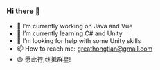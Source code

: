 ### Hi there 👋
- 🔭 I’m currently working on Java and Vue
- 📘 I’m currently learning C# and Unity
- 🏹 I’m looking for help with some Unity skills
- 📫 How to reach me: greathongtian@gmail.com
- 😄 愿此行,终抵群星!
<!--
**Double-Hong/Double-Hong** is a ✨ _special_ ✨ repository because its `README.md` (this file) appears on your GitHub profile.

Here are some ideas to get you started:

- 🔭 I’m currently working on ...
- 🌱 I’m currently learning ...
- 👯 I’m looking to collaborate on ...
- 🤔 I’m looking for help with ...
- 💬 Ask me about ...
- 📫 How to reach me: ...
- 😄 Pronouns: ...
- ⚡ Fun fact: ...
-->
